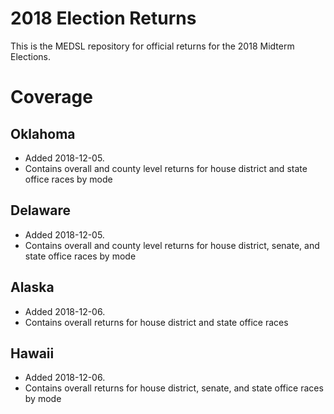 # 2018 Election Returns

This is the MEDSL repository for official returns for the 2018 Midterm Elections.

# Coverage

## Oklahoma

* Added 2018-12-05.
* Contains overall and county level returns for house district and state office races by mode

## Delaware

* Added 2018-12-05.
* Contains overall and county level returns for house district, senate, and state office races by mode


## Alaska

* Added 2018-12-06.
* Contains overall returns for house district and state office races


## Hawaii

* Added 2018-12-06.
* Contains overall returns for house district, senate, and state office races by mode
